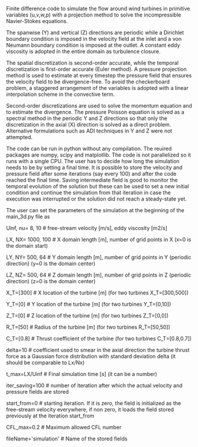 Finite difference code to simulate the flow around wind turbines in primitive variables (u,v,w,p) with a projection method to solve the incompressible Navier-Stokes equations.

The spanwise (Y) and vertical (Z) directions are periodic while a Dirichlet boundary condition is imposed in the velocity field at the inlet and a von Neumann boundary condition is imposed at the outlet. A constant eddy viscosity is adopted in the entire domain as turbulence closure.

The spatial discretization is second-order accurate, while the temporal discretization is first-order accurate (Euler method). A pressure projection method is used to estimate at every timestep the pressure field that ensures the velocity field to be divergence-free. To avoid the checkerboard problem, a staggered arrangement of the variables is adopted with a linear interpolation scheme in the convective term.

Second-order discretizations are used to solve the momentum equation and to estimate the divergence. The pressure Poisson equation is solved as a spectral method in the periodic Y and Z directions so that only the discretization in the axial (X) direction is solved as a direct problem. Alternative formulations such as ADI techniques in Y and Z were not attempted.

The code can be run in python without any compilation. The reuired packages are numpy, scipy and matplotlib. The code is not parallelized so it runs with a single CPU. The user has to decide how long the simulation needs to be by setting a final time. It is possible to store the velocity and pressure field after some iterations (say every 100) and after the code reached the final time. Saving intermediate field is good to monitor the temporal evolution of the solution but these can be used to set a new initial condition and continue the simulation from that iteration in case the execution was interrupted or the solution did not reach a steady-state yet.

The user can set the parameters of the simulation at the beginning of the main_3d.py file as
 
Uinf, nu= 8, 10      # free-stream velocity [m/s], eddy viscosity [m2/s]

LX, NX= 1000, 100    # X domain length [m], number of grid points in X (x=0 is the domain start)

LY, NY= 500, 64      # Y domain length [m], number of grid points in Y (periodic direction) (y=0 is the domain center)

LZ, NZ= 500, 64      # Z domain length [m], number of grid points in Z (periodic direction) (z=0 is the domain center)

X_T=[300]            # X location of the turbine [m] (for two turbines X_T=[300,500])

Y_T=[0]              # Y location of the turbine [m] (for two turbines Y_T=[0,10])

Z_T=[0]              # Z location of the turbine [m] (for two turbines Z_T=[0,0])

R_T=[50]             # Radius of the turbine [m] (for two turbines R_T=[50,50])

C_T=[0.8]            # Thrust coefficient of the turbine (for two turbines C_T=[0.8,0.7])

delta=10             # coefficient used to smear in the axial direction the turbine thrust force as a Gaussian force distribution with standard deviation delta (it should be comparable to Lx/Nx)

t_max=LX/Uinf        # Final simulation time [s] (it can be a number)

iter_saving=100      # number of iteration after which the actual velocity and pressure fields are stored

start_from=0         # starting iteration. If it is zero, the field is initialized as the free-stream velocity everywhere, if non zero, it loads the field stored previously at the iteration start_from

CFL_max=0.2          # Maximum allowed CFL number

fileName='simulation'  # Name of the stored fields


